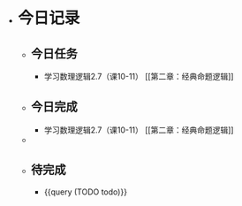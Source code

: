 - # 今日记录
	- ## 今日任务
		- 学习数理逻辑2.7（课10-11） [[第二章：经典命题逻辑]]
	- ##  今日完成
		- 学习数理逻辑2.7（课10-11） [[第二章：经典命题逻辑]]
	-
	- ## 待完成
		- {{query (TODO todo)}}